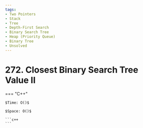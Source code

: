 ```yaml
---
tags:
- Two Pointers
- Stack
- Tree
- Depth-First Search
- Binary Search Tree
- Heap (Priority Queue)
- Binary Tree
- Unsolved
---
```



# 272. Closest Binary Search Tree Value II

=== "C++"

    $Time: O()$

    $Space: O()$

    ```c++
    ```